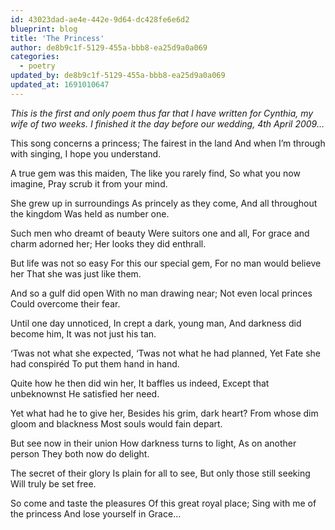 ```yaml
---
id: 43023dad-ae4e-442e-9d64-dc428fe6e6d2
blueprint: blog
title: 'The Princess'
author: de8b9c1f-5129-455a-bbb8-ea25d9a0a069
categories:
  - poetry
updated_by: de8b9c1f-5129-455a-bbb8-ea25d9a0a069
updated_at: 1691010647
---
```

*This is the first and only poem thus far that I have written for Cynthia, my wife of two weeks. I finished it the day before our wedding, 4th April 2009…*

This song concerns a princess;
The fairest in the land
And when I’m through with singing,
I hope you understand.

A true gem was this maiden,
The like you rarely find,
So what you now imagine,
Pray scrub it from your mind.

She grew up in surroundings
As princely as they come,
And all throughout the kingdom
Was held as number one.

Such men who dreamt of beauty
Were suitors one and all,
For grace and charm adorned her;
Her looks they did enthrall.

But life was not so easy
For this our special gem,
For no man would believe her
That she was just like them.

And so a gulf did open
With no man drawing near;
Not even local princes
Could overcome their fear.

Until one day unnoticed,
In crept a dark, young man,
And darkness did become him,
It was not just his tan.

‘Twas not what she expected,
‘Twas not what he had planned,
Yet Fate she had conspiréd
To put them hand in hand.

Quite how he then did win her,
It baffles us indeed,
Except that unbeknownst
He satisfied her need.

Yet what had he to give her,
Besides his grim, dark heart?
From whose dim gloom and blackness
Most souls would fain depart.

But see now in their union
How darkness turns to light,
As on another person
They both now do delight.

The secret of their glory
Is plain for all to see,
But only those still seeking
Will truly be set free.

So come and taste the pleasures
Of this great royal place;
Sing with me of the princess
And lose yourself in Grace…
